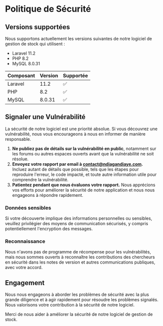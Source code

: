 # Politique de Sécurité

## Versions supportées

Nous supportons actuellement les versions suivantes de notre logiciel de gestion de stock qui utilisent :

- Laravel 11.2
- PHP 8.2
- MySQL 8.0.31

| Composant | Version | Supportée          |
| --------- | ------- | ------------------ |
| Laravel   | 11.2    | :white_check_mark: |
| PHP       | 8.2     | :white_check_mark: |
| MySQL     | 8.0.31  | :white_check_mark: |

## Signaler une Vulnérabilité

La sécurité de notre logiciel est une priorité absolue. Si vous découvrez une vulnérabilité, nous vous encourageons à nous en informer de manière responsable.

1. **Ne publiez pas de détails sur la vulnérabilité en public**, notamment sur les forums ou autres espaces ouverts avant que la vulnérabilité ne soit résolue.
2. **Envoyez votre rapport par email à [contact@ndiagandiaye.com](mailto:contact@ndiagandiaye.com).** Incluez autant de détails que possible, tels que les étapes pour reproduire l'erreur, le code impacté, et toute autre information utile pour comprendre la vulnérabilité.
3. **Patientez pendant que nous évaluons votre rapport.** Nous apprécions vos efforts pour améliorer la sécurité de notre application et nous nous engageons à répondre rapidement.

### Données sensibles

Si votre découverte implique des informations personnelles ou sensibles, veuillez privilégier des moyens de communication sécurisés, y compris potentiellement l'encryption des messages.

### Reconnaissance

Nous n'avons pas de programme de récompense pour les vulnérabilités, mais nous sommes ouverts à reconnaître les contributions des chercheurs en sécurité dans les notes de version et autres communications publiques, avec votre accord.

## Engagement

Nous nous engageons à aborder les problèmes de sécurité avec la plus grande diligence et à agir rapidement pour résoudre les problèmes signalés. Nous valorisons votre contribution à la sécurité de notre logiciel.

Merci de nous aider à améliorer la sécurité de notre logiciel de gestion de stock.
